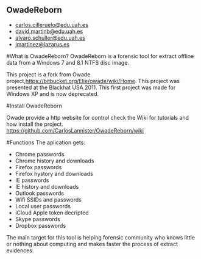 ## OwadeReborn

* carlos.cilleruelo@edu.uah.es
* david.martinb@edu.uah.es
* alvaro.schuller@edu.uah.es
* jmartinez@lazarus.es

#What is OwadeReborn?
OwadeReborn is a forensic tool for extract offline data from a Windows 7 and 8.1 NTFS disc image. 

This project is a fork from Owade project,https://bitbucket.org/Elie/owade/wiki/Home. This project was presented at the Blackhat USA 2011. This first project was made for Windows XP and is now deprecated.

#Install OwadeReborn 

Owade provide a http website for control check the Wiki for tutorials and how install the project. 
https://github.com/CarlosLannister/OwadeReborn/wiki

#Functions
The aplication gets:

* Chrome passwords
* Chrome history and downloads
* Firefox passwords
* Firefox hystory and downloads
* IE passwords
* IE history and downloads
* Outlook passwords
* Wifi SSIDs and passwords
* Local user passwords
* iCloud Apple token decripted
* Skype passwords
* Dropbox passwords

The main target for this tool is helping forensic community who knows little or nothing about computing and makes faster the process of extract evidences.